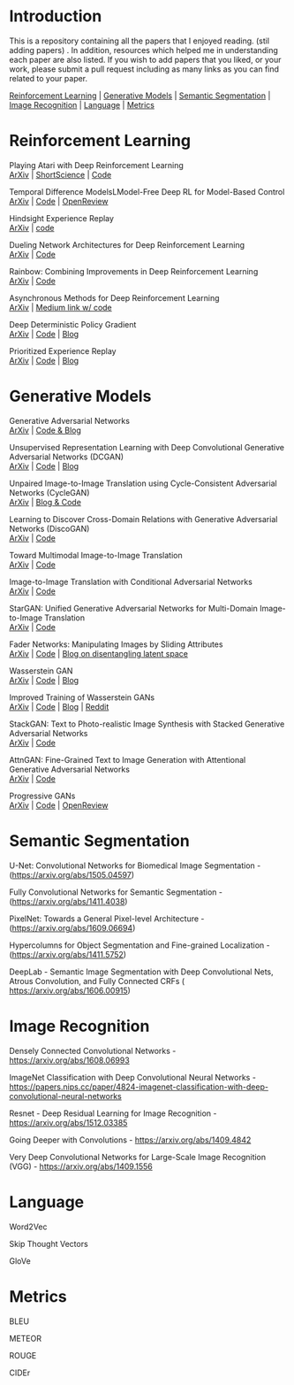 # Introduction
This is a repository containing all the papers that I enjoyed reading. (stil adding papers) . In addition, resources which helped me in understanding each paper are also listed. If you wish to add papers that you liked, or your work, please submit a pull request including as many links as you can find related to your paper.

[Reinforcement Learning](#reinforcement-learning) | [Generative Models](#generative-models) | [Semantic Segmentation](#semantic-segmentation) | [Image Recognition](#image-recognition) | [Language](#language) | [Metrics](#metrics)

# Reinforcement Learning
Playing Atari with Deep Reinforcement Learning <br>
[ArXiv](https://arxiv.org/abs/1312.5602) | [ShortScience](http://www.shortscience.org/paper?bibtexKey=journals/corr/1312.5602#aleju) | [Code](https://github.com/brendanator/atari-rl) <br>

Temporal Difference ModelsLModel-Free Deep RL for Model-Based Control <br>
[ArXiv](https://arxiv.org/abs/1802.09081) | [Code](https://github.com/vitchyr/rlkit) | [OpenReview](https://openreview.net/forum?id=Skw0n-W0Z) <br>

Hindsight Experience Replay <br>
[ArXiv](https://arxiv.org/abs/1707.01495) | [code](https://github.com/openai/baselines/tree/master/baselines/her) <br>

 Dueling Network Architectures for Deep Reinforcement Learning <br>
[ArXiv](https://arxiv.org/abs/1511.06581) | [Code](https://github.com/satyenrajpal/RL_algos) <br>

Rainbow: Combining Improvements in Deep Reinforcement Learning <br>
[ArXiv](https://arxiv.org/abs/1710.02298) | [Code](https://github.com/Kaixhin/Rainbow) <br>

Asynchronous Methods for Deep Reinforcement Learning <br> 
[ArXiv](https://arxiv.org/abs/1602.01783) | [Medium link w/ code](https://medium.com/emergent-future/simple-reinforcement-learning-with-tensorflow-part-8-asynchronous-actor-critic-agents-a3c-c88f72a5e9f2) <br>

Deep Deterministic Policy Gradient <br>
[ArXiv](https://arxiv.org/abs/1509.02971) | [Code](https://github.com/Kaixhin/Rainbow) | [Blog](http://pemami4911.github.io/blog/2016/08/21/ddpg-rl.html) <br>

Prioritized Experience Replay <br>
[ArXiv](https://arxiv.org/abs/1511.05952?context=cs) | [Code](https://github.com/rlcode/per) | [Blog](http://pemami4911.github.io/paper-summaries/deep-rl/2016/01/26/prioritizing-experience-replay.html) <br>

# Generative Models
Generative Adversarial Networks <br>
[ArXiv](https://arxiv.org/abs/1406.2661) | [Code & Blog](https://wiseodd.github.io/techblog/2016/09/17/gan-tensorflow/) <br>

Unsupervised Representation Learning with Deep Convolutional Generative Adversarial Networks (DCGAN) <br>
[ArXiv](https://arxiv.org/abs/1511.06434) | [Code](https://github.com/pytorch/examples/tree/master/dcgan) | [Blog](https://julianzaidi.wordpress.com/2017/04/24/deep-convolution-gan-dcgan-architecture-and-training/) <br>

Unpaired Image-to-Image Translation using Cycle-Consistent Adversarial Networks (CycleGAN) <br>
[ArXiv](https://arxiv.org/abs/1703.10593) | [Blog & Code](https://junyanz.github.io/CycleGAN/) <br>

Learning to Discover Cross-Domain Relations with Generative Adversarial Networks (DiscoGAN) <br>
[ArXiv](https://arxiv.org/abs/1703.05192) | [Code](https://github.com/carpedm20/DiscoGAN-pytorch) <br>

Toward Multimodal Image-to-Image Translation <br>
[ArXiv](https://arxiv.org/abs/1711.11586) | [Code](https://github.com/junyanz/BicycleGAN)

Image-to-Image Translation with Conditional Adversarial Networks <br>
[ArXiv](https://arxiv.org/abs/1611.07004) | [Code](https://github.com/phillipi/pix2pix)

StarGAN: Unified Generative Adversarial Networks for Multi-Domain Image-to-Image Translation <br>
[ArXiv](https://arxiv.org/abs/1711.09020) | [Code](https://github.com/yunjey/StarGAN) <br>

Fader Networks: Manipulating Images by Sliding Attributes <br>
[ArXiv](https://arxiv.org/abs/1706.00409) | [Code](https://github.com/facebookresearch/FaderNetworks) | [Blog on disentangling latent space](https://www.ibm.com/blogs/research/2018/05/disentanglement-deep-learning/)<br>

Wasserstein GAN <br>
[ArXiv](https://arxiv.org/abs/1701.07875) | [Code](https://github.com/martinarjovsky/WassersteinGAN) | [Blog](https://www.alexirpan.com/2017/02/22/wasserstein-gan.html)<br>

Improved Training of Wasserstein GANs <br>
[ArXiv](https://arxiv.org/abs/1704.00028) | [Code](https://github.com/lilianweng/unified-gan-tensorflow) | [Blog](http://guimperarnau.com/blog/2017/11/Fantastic-GANs-and-where-to-find-them-II#impWGANs) | [Reddit](https://www.reddit.com/r/MachineLearning/comments/63dfun/r170400028_improved_training_of_wasserstein_gans/) <br>

StackGAN: Text to Photo-realistic Image Synthesis with Stacked Generative Adversarial Networks <br>
[ArXiv](https://arxiv.org/abs/1612.03242) | [Code](https://github.com/hanzhanggit/StackGAN) <br>

AttnGAN: Fine-Grained Text to Image Generation with Attentional Generative Adversarial Networks <br>
[ArXiv](https://arxiv.org/abs/1711.10485) | [Code](https://github.com/taoxugit/AttnGAN) <br>

Progressive GANs <br>
[ArXiv](https://arxiv.org/abs/1710.10196) | [Code](https://github.com/tkarras/progressive_growing_of_gans) | [OpenReview](https://openreview.net/forum?id=Hk99zCeAb) <br>

# Semantic Segmentation
 
 U-Net: Convolutional Networks for Biomedical Image Segmentation - (https://arxiv.org/abs/1505.04597) <br>
 
 Fully Convolutional Networks for Semantic Segmentation - (https://arxiv.org/abs/1411.4038) <br>
 
 PixelNet: Towards a General Pixel-level Architecture - (https://arxiv.org/abs/1609.06694) <br>
 
 Hypercolumns for Object Segmentation and Fine-grained Localization - (https://arxiv.org/abs/1411.5752) <br>
 
 DeepLab - Semantic Image Segmentation with Deep Convolutional Nets, Atrous Convolution, and Fully Connected CRFs  (
 https://arxiv.org/abs/1606.00915) <br>
 
# Image Recognition
Densely Connected Convolutional Networks - https://arxiv.org/abs/1608.06993 <br>

ImageNet Classification with Deep Convolutional Neural Networks - https://papers.nips.cc/paper/4824-imagenet-classification-with-deep-convolutional-neural-networks <br>

Resnet - Deep Residual Learning for Image Recognition - https://arxiv.org/abs/1512.03385 <br>

Going Deeper with Convolutions - https://arxiv.org/abs/1409.4842 <br>

Very Deep Convolutional Networks for Large-Scale Image Recognition (VGG) - https://arxiv.org/abs/1409.1556 <br>
 
# Language
Word2Vec <br>

Skip Thought Vectors <br>

GloVe <br>

# Metrics
BLEU <br>

METEOR <br>

ROUGE <br>

CIDEr <br>

